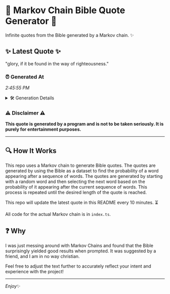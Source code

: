 # 📖 Markov Chain Bible Quote Generator 📖

Infinite quotes from the Bible generated by a Markov chain. ✨

## ✨ Latest Quote ✨
"glory, if it be found in the way of righteousness."

### ⏰ Generated At
*2:45:55 PM*

<details>
    <summary>🛠️ Generation Details</summary>
    <p>
        <strong>🌱 Seed:</strong> glory,<br>
        <strong>🔄 Iterations:</strong> 9<br>
        <strong>📜 Context History:</strong><br>[ glory, ]: if<br>[ glory,, if ]: it<br>[ glory,, if, it ]: be<br>[ glory,, if, it, be ]: found<br>[ glory,, if, it, be, found ]: in<br>[ glory,, if, it, be, found, in ]: the<br>[ if, it, be, found, in, the ]: way<br>[ it, be, found, in, the, way ]: of<br>[ be, found, in, the, way, of ]: righteousness.<br>
    </p>
</details>

### ⚠️ Disclaimer ⚠️
**This quote is generated by a program and is not to be taken seriously. It is purely for entertainment purposes.**

---

## 🔍 How It Works

This repo uses a Markov chain to generate Bible quotes. The quotes are generated by using the Bible as a dataset to find the probability of a word appearing after a sequence of words. The quotes are generated by starting with a random word and then selecting the next word based on the probability of it appearing after the current sequence of words. This process is repeated until the desired length of the quote is reached.

This repo will update the latest quote in this README every 10 minutes. ⏳

All code for the actual Markov chain is in `index.ts`.

## ❓ Why

I was just messing around with Markov Chains and found that the Bible surprisingly yielded good results when prompted. 
It was suggested by a friend, and I am in no way christian.

Feel free to adjust the text further to accurately reflect your intent and experience with the project!

---

*Enjoy*✨

